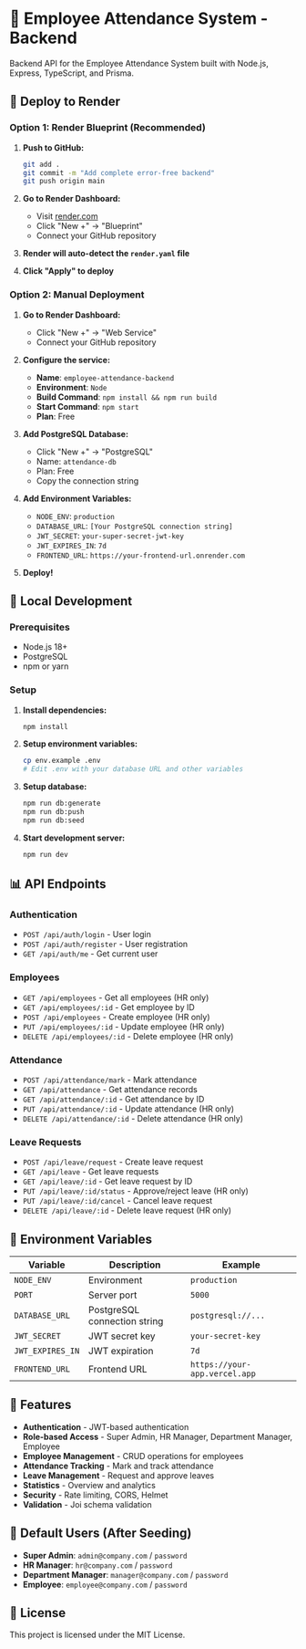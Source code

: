 # 🚀 Employee Attendance System - Backend

Backend API for the Employee Attendance System built with Node.js, Express, TypeScript, and Prisma.

## 🚀 Deploy to Render

### Option 1: Render Blueprint (Recommended)

1. **Push to GitHub:**
   ```bash
   git add .
   git commit -m "Add complete error-free backend"
   git push origin main
   ```

2. **Go to Render Dashboard:**
   - Visit [render.com](https://render.com)
   - Click "New +" → "Blueprint"
   - Connect your GitHub repository

3. **Render will auto-detect the `render.yaml` file**
4. **Click "Apply" to deploy**

### Option 2: Manual Deployment

1. **Go to Render Dashboard:**
   - Click "New +" → "Web Service"
   - Connect your GitHub repository

2. **Configure the service:**
   - **Name**: `employee-attendance-backend`
   - **Environment**: `Node`
   - **Build Command**: `npm install && npm run build`
   - **Start Command**: `npm start`
   - **Plan**: Free

3. **Add PostgreSQL Database:**
   - Click "New +" → "PostgreSQL"
   - Name: `attendance-db`
   - Plan: Free
   - Copy the connection string

4. **Add Environment Variables:**
   - `NODE_ENV`: `production`
   - `DATABASE_URL`: `[Your PostgreSQL connection string]`
   - `JWT_SECRET`: `your-super-secret-jwt-key`
   - `JWT_EXPIRES_IN`: `7d`
   - `FRONTEND_URL`: `https://your-frontend-url.onrender.com`

5. **Deploy!**

## 🔧 Local Development

### Prerequisites
- Node.js 18+
- PostgreSQL
- npm or yarn

### Setup

1. **Install dependencies:**
   ```bash
   npm install
   ```

2. **Setup environment variables:**
   ```bash
   cp env.example .env
   # Edit .env with your database URL and other variables
   ```

3. **Setup database:**
   ```bash
   npm run db:generate
   npm run db:push
   npm run db:seed
   ```

4. **Start development server:**
   ```bash
   npm run dev
   ```

## 📊 API Endpoints

### Authentication
- `POST /api/auth/login` - User login
- `POST /api/auth/register` - User registration
- `GET /api/auth/me` - Get current user

### Employees
- `GET /api/employees` - Get all employees (HR only)
- `GET /api/employees/:id` - Get employee by ID
- `POST /api/employees` - Create employee (HR only)
- `PUT /api/employees/:id` - Update employee (HR only)
- `DELETE /api/employees/:id` - Delete employee (HR only)

### Attendance
- `POST /api/attendance/mark` - Mark attendance
- `GET /api/attendance` - Get attendance records
- `GET /api/attendance/:id` - Get attendance by ID
- `PUT /api/attendance/:id` - Update attendance (HR only)
- `DELETE /api/attendance/:id` - Delete attendance (HR only)

### Leave Requests
- `POST /api/leave/request` - Create leave request
- `GET /api/leave` - Get leave requests
- `GET /api/leave/:id` - Get leave request by ID
- `PUT /api/leave/:id/status` - Approve/reject leave (HR only)
- `PUT /api/leave/:id/cancel` - Cancel leave request
- `DELETE /api/leave/:id` - Delete leave request (HR only)

## 🔧 Environment Variables

| Variable | Description | Example |
|----------|-------------|---------|
| `NODE_ENV` | Environment | `production` |
| `PORT` | Server port | `5000` |
| `DATABASE_URL` | PostgreSQL connection string | `postgresql://...` |
| `JWT_SECRET` | JWT secret key | `your-secret-key` |
| `JWT_EXPIRES_IN` | JWT expiration | `7d` |
| `FRONTEND_URL` | Frontend URL | `https://your-app.vercel.app` |

## 📱 Features

- **Authentication** - JWT-based authentication
- **Role-based Access** - Super Admin, HR Manager, Department Manager, Employee
- **Employee Management** - CRUD operations for employees
- **Attendance Tracking** - Mark and track attendance
- **Leave Management** - Request and approve leaves
- **Statistics** - Overview and analytics
- **Security** - Rate limiting, CORS, Helmet
- **Validation** - Joi schema validation

## 🎯 Default Users (After Seeding)

- **Super Admin**: `admin@company.com` / `password`
- **HR Manager**: `hr@company.com` / `password`
- **Department Manager**: `manager@company.com` / `password`
- **Employee**: `employee@company.com` / `password`

## 📄 License

This project is licensed under the MIT License.